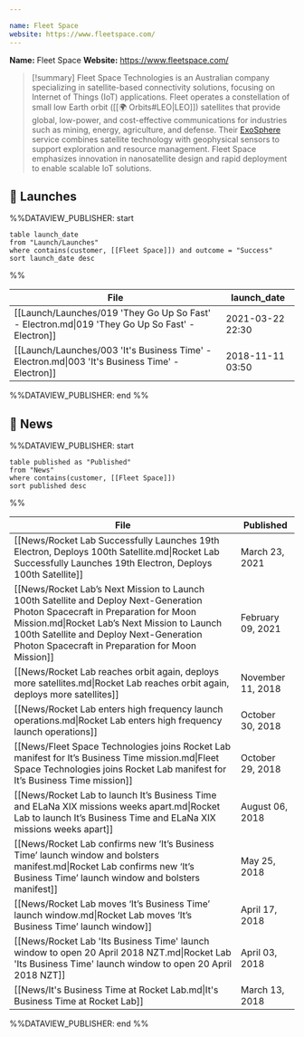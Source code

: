 ```yaml
---

name: Fleet Space
website: https://www.fleetspace.com/
---
```


**Name:** Fleet Space
**Website:** https://www.fleetspace.com/

>[!summary]
Fleet Space Technologies is an Australian company specializing in satellite-based connectivity solutions, focusing on Internet of Things (IoT) applications. Fleet operates a constellation of small low Earth orbit ([[🌍 Orbits#LEO|LEO]]) satellites that provide global, low-power, and cost-effective communications for industries such as mining, energy, agriculture, and defense. Their [ExoSphere](https://www.fleetspace.com/mineral-exploration) service combines satellite technology with geophysical sensors to support exploration and resource management. Fleet Space emphasizes innovation in nanosatellite design and rapid deployment to enable scalable IoT solutions.
## 🚀 Launches

%%DATAVIEW_PUBLISHER: start
```
table launch_date
from "Launch/Launches"
where contains(customer, [[Fleet Space]]) and outcome = "Success"
sort launch_date desc
```
%%

| File                                                                                            | launch_date      |
| ----------------------------------------------------------------------------------------------- | ---------------- |
| [[Launch/Launches/019 'They Go Up So Fast' - Electron.md\|019 'They Go Up So Fast' - Electron]] | 2021-03-22 22:30 |
| [[Launch/Launches/003 'It's Business Time' - Electron.md\|003 'It's Business Time' - Electron]] | 2018-11-11 03:50 |

%%DATAVIEW_PUBLISHER: end %%

## 📰 News
%%DATAVIEW_PUBLISHER: start
```
table published as "Published"
from "News"
where contains(customer, [[Fleet Space]])
sort published desc
```
%%

| File                                                                                                                                                                                                                                                                           | Published         |
| ------------------------------------------------------------------------------------------------------------------------------------------------------------------------------------------------------------------------------------------------------------------------------ | ----------------- |
| [[News/Rocket Lab Successfully Launches 19th Electron, Deploys 100th Satellite.md\|Rocket Lab Successfully Launches 19th Electron, Deploys 100th Satellite]]                                                                                                                   | March 23, 2021    |
| [[News/Rocket Lab’s Next Mission to Launch 100th Satellite and Deploy Next-Generation Photon Spacecraft in Preparation for Moon Mission.md\|Rocket Lab’s Next Mission to Launch 100th Satellite and Deploy Next-Generation Photon Spacecraft in Preparation for Moon Mission]] | February 09, 2021 |
| [[News/Rocket Lab reaches orbit again, deploys more satellites.md\|Rocket Lab reaches orbit again, deploys more satellites]]                                                                                                                                                   | November 11, 2018 |
| [[News/Rocket Lab enters high frequency launch operations.md\|Rocket Lab enters high frequency launch operations]]                                                                                                                                                             | October 30, 2018  |
| [[News/Fleet Space Technologies joins Rocket Lab manifest for  It’s Business Time mission.md\|Fleet Space Technologies joins Rocket Lab manifest for  It’s Business Time mission]]                                                                                             | October 29, 2018  |
| [[News/Rocket Lab to launch It’s Business Time and ELaNa XIX missions weeks apart.md\|Rocket Lab to launch It’s Business Time and ELaNa XIX missions weeks apart]]                                                                                                             | August 06, 2018   |
| [[News/Rocket Lab confirms new ‘It’s Business Time’ launch window and bolsters manifest.md\|Rocket Lab confirms new ‘It’s Business Time’ launch window and bolsters manifest]]                                                                                                 | May 25, 2018      |
| [[News/Rocket Lab moves ‘It’s Business Time’ launch window.md\|Rocket Lab moves ‘It’s Business Time’ launch window]]                                                                                                                                                           | April 17, 2018    |
| [[News/Rocket Lab 'Its Business Time' launch window to open 20 April 2018 NZT.md\|Rocket Lab 'Its Business Time' launch window to open 20 April 2018 NZT]]                                                                                                                     | April 03, 2018    |
| [[News/It's Business Time at Rocket Lab.md\|It's Business Time at Rocket Lab]]                                                                                                                                                                                                 | March 13, 2018    |

%%DATAVIEW_PUBLISHER: end %%